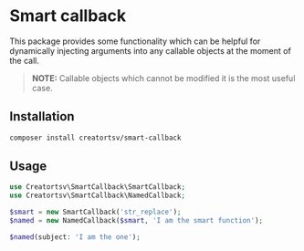 # Smart callback

This package provides some functionality which can be helpful for dynamically injecting arguments into any callable objects at the moment of the call.

> **NOTE:** Callable objects which cannot be modified it is the most useful case.

## Installation
```bash
composer install creatortsv/smart-callback
```

## Usage

```php
use Creatortsv\SmartCallback\SmartCallback;
use Creatortsv\SmartCallback\NamedCallback;

$smart = new SmartCallback('str_replace');
$named = new NamedCallback($smart, 'I am the smart function');

$named(subject: 'I am the one');
```